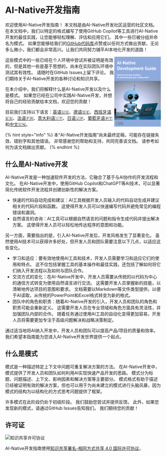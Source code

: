 # AI-Native开发指南

欢迎使用AI-Native开发指南！
本文档是由AI-Native开发社区运营的社区文档。
在本文档中，我们以特定的格式编写了使用GitHub Copilot等工具进行AI-Native开发的最佳实践，让您能够轻松理解、评估和应用它们。
其中一些已被分组并命名为模式。
如果您能够给我们的[GitHub代码库](https://github.com/AI-Native-Development/docs)点赞或以任何方式做出贡献，无论多么微小，我们都会非常高兴。让我们共同努力铺平AI本地化开发的道路！

<img align="right" src="../../top.png" title="AI Native Development Guide" width="30%">

这些模式中的一些已经在个人环境中尝试并被证明是有效的，但是其他一些是基于思想的，尚未在实际团队环境中测试其有效性。
请随时在GitHub Issues上留下评论。
我们期待关于AI-Native开发的各种讨论和知识共享。

在本介绍中，我们将解释什么是AI-Native开发以及什么是模式。
如果您已经在公司中实践AI-Native开发，并想将自己的经验贡献给本文档，欢迎您的贡献！

目前我们支持以下语言：[英语🇺🇸](https://ai-native-development.gitbook.io/docs/)、[德语🇩🇪](https://ai-native-development.gitbook.io/docs/v/de/)、[西班牙语🇪🇸](https://ai-native-development.gitbook.io/docs/v/es/)、[法语🇫🇷](https://ai-native-development.gitbook.io/docs/v/fr/)、[意大利语🇮🇹](https://ai-native-development.gitbook.io/docs/v/it/)、[日语🇯🇵](https://ai-native-development.gitbook.io/docs/v/ja/)、[葡萄牙语🇵🇹](https://ai-native-development.gitbook.io/docs/v/pt/)和[中文🇨🇳](https://ai-native-development.gitbook.io/docs/v/zh/)。

{% hint style="info" %}
本“AI-Native开发指南”尚未最终定稿，可能存在链接失效、错别字和其他错误。
非常感谢您的帮助和支持，共同完善该文档。
请参考如何为该文档做出贡献。
{% endhint %}

## 什么是AI-Native开发

AI-Native开发是一种加速软件开发的方法，它融合了基于与AI协作的开发流程和文化。
在AI-Native开发中，使用GitHub Copilot和ChatGPT等AI技术，可以显著简化传统软件开发流程并创建创新性的解决方案。

* 快速的代码自动完成和建议：AI工具根据开发人员输入的代码自动生成并建议相关的代码片段和函数。
这使得开发人员可以快速编写代码并避免常见的编程错误和漏洞。
* 自然语言的咨询：AI工具可以根据自然语言的问题和指令生成代码并提出解决方案。
这使得开发人员可以轻松地传达程序的意图和功能。

另一方面，需要指出的是，引入AI-Native开发后，开发风格发生了显著变化。
虽然使用AI技术可以获得许多好处，但开发人员和团队需要注意以下几点，以适应这些变化。

* 学习和适应：要有效地使用AI工具和技术，开发人员需要学习和适应它们的使用和特点。
这不仅包括掌握工具的基本操作和最佳实践，还包括了解如何将它们纳入开发流程以及如何与团队合作。
* 交流方式的变化：在AI-Native开发中，开发人员需要从传统的以代码为中心的通信方式转变为使用自然语言进行交流。
这需要开发人员掌握新的技能，以清晰地传达项目的意图和要求。
文档需要以Markdown等文件类型提供，以便于AI读取，从传统的PowerPoint和Excel格式转变为新的格式。
* 团队中的角色和职责：随着AI-Native开发的引入，开发人员和团队的角色和职责可能会重新定义。
这需要开发人员在专业领域和角色方面具有灵活性，并加强团队内部的合作。
随着任务通过使用AI工具的自动化变得更加容易，开发人员将需要更加专注于高级问题解决和战略决策制定。

通过适当地将AI纳入开发中，开发人员和团队可以提高产品/项目的质量和效率。
我们希望本指南能为您进入AI-Native开发世界提供一个起点。

## 什么是模式

模式是一种描述特定上下文中问题可重复解决方案的方法。
在AI-Native开发中，模式提供了开发人员和团队如何利用AI实现快速产品开发的思路。
模式分为标题、问题描述、上下文、影响因素和解决方案等主要部分。
模式格式有助于描述已经被证明有效的解决方案，但也可以用于为尚未建立的模式进行头脑风暴，因为模式的结构为以结构化的方式思考问题提供了框架。

许多模式在此阶段仍处于初级阶段。
我们鼓励您尝试并提供反馈。
此外，如果您发现新的模式，请通过GitHub Issues告知我们。
我们期待您的贡献！

## 许可证

![知识共享许可协议](https://i.creativecommons.org/l/by-sa/4.0/88x31.png)

AI-Native开发指南使用[知识共享署名-相同方式共享 4.0 国际许可协议](http://creativecommons.org/licenses/by-sa/4.0/)。